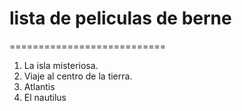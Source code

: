 # lista de peliculas de berne #
===========================

1. La isla misteriosa.
2. Viaje al centro de la tierra.
3. Atlantis
4. El nautilus
